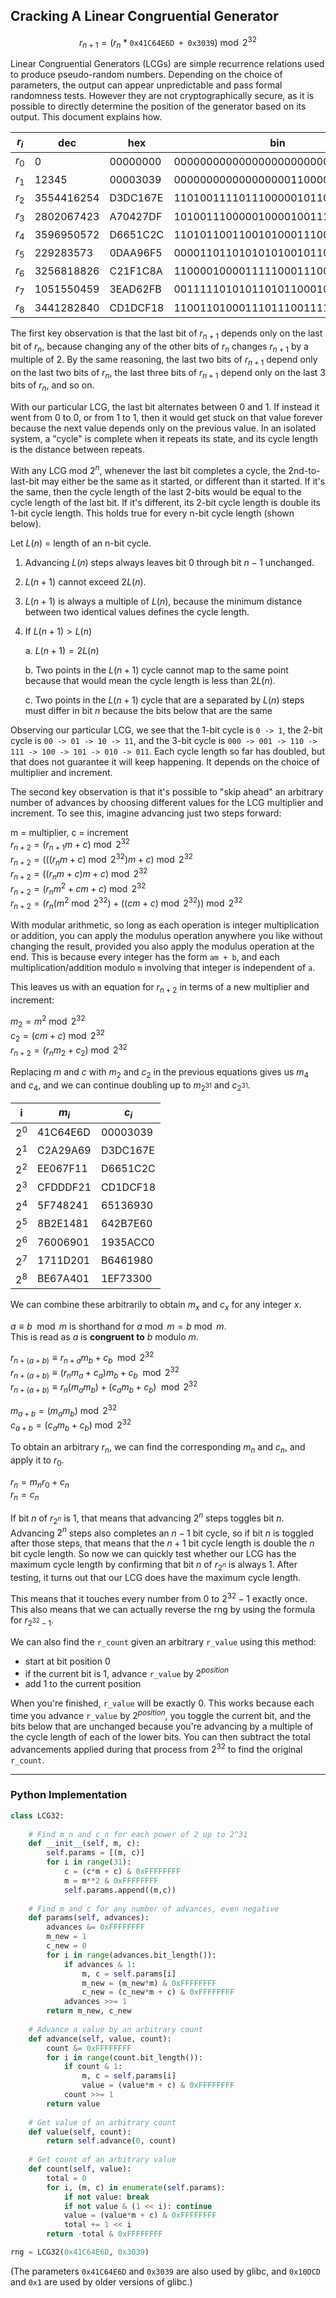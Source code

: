 ## Cracking A Linear Congruential Generator
$$
r_{n+1} = \left(r_n*\texttt{0x41C64E6D + 0x3039}\right) \bmod 2^{32}
$$

Linear Congruential Generators (LCGs) are simple recurrence relations used to produce pseudo-random numbers.  Depending on the choice of parameters, the output can appear unpredictable and pass formal randomness tests.  However they are not cryptographically secure, as it is possible to directly determine the position of the generator based on its output.  This document explains how.
    
|$r_i$|dec|hex|bin|
|-|-|-|-|
|$r_0$|0|00000000|00000000000000000000000000000000|
|$r_1$|12345|00003039|00000000000000000011000000111001|
|$r_2$|3554416254|D3DC167E|11010011110111000001011001111110|
|$r_3$|2802067423|A70427DF|10100111000001000010011111011111|
|$r_4$|3596950572|D6651C2C|11010110011001010001110000101100|
|$r_5$|229283573|0DAA96F5|00001101101010101001011011110101|
|$r_6$|3256818826|C21F1C8A|11000010000111110001110010001010|
|$r_7$|1051550459|3EAD62FB|00111110101011010110001011111011|
|$r_8$|3441282840|CD1DCF18|11001101000111011100111100011000|

The first key observation is that the last bit of $r_{n+1}$ depends only on the last bit of $r_n$, because changing any of the other bits of $r_n$ changes $r_{n+1}$ by a multiple of 2.  By the same reasoning, the last two bits of $r_{n+1}$ depend only on the last two bits of $r_n$, the last three bits of $r_{n+1}$ depend only on the last 3 bits of $r_n$, and so on.

With our particular LCG, the last bit alternates between 0 and 1.  If instead it went from 0 to 0, or from 1 to 1, then it would get stuck on that value forever because the next value depends only on the previous value.  In an isolated system, a "cycle" is complete when it repeats its state, and its cycle length is the distance between repeats.

With any LCG mod $2^n$, whenever the last bit completes a cycle, the 2nd-to-last-bit may either be the same as it started, or different than it started.  If it's the same, then the cycle length of the last 2-bits would be equal to the cycle length of the last bit.  If it's different, its 2-bit cycle length is double its 1-bit cycle length.  This holds true for every n-bit cycle length (shown below).  

Let $L(n)$ = length of an n-bit cycle.  

1. Advancing $L(n)$ steps always leaves bit $0$ through bit $n-1$ unchanged.  

2. $L(n+1)$ cannot exceed $2L(n)$.  

3. $L(n+1)$ is always a multiple of $L(n)$, because the minimum distance between two identical values defines the cycle length.  

4. If $L(n+1) > L(n)$  

    a. $L(n+1) = 2L(n)$  
    
    b. Two points in the $L(n+1)$ cycle cannot map to the same point because that would mean the cycle length is less than $2L(n)$.  
    
    c. Two points in the $L(n+1)$ cycle that are a separated by $L(n)$ steps must differ in bit $n$ because the bits below that are the same

Observing our particular LCG, we see that the 1-bit cycle is `0 -> 1`, the 2-bit cycle is `00 -> 01 -> 10 -> 11`, and the 3-bit cycle is `000 -> 001 -> 110 -> 111 -> 100 -> 101 -> 010 -> 011`.  Each cycle length so far has doubled, but that does not guarantee it will keep happening. It depends on the choice of multiplier and increment.

The second key observation is that it's possible to "skip ahead" an arbitrary number of advances by choosing different values for the LCG multiplier and increment.  To see this, imagine advancing just two steps forward:

$\text{m = multiplier, c = increment}$  
$r_{n+2} = (r_{n+1}m + c) \bmod 2^{32}$  
$r_{n+2} = (((r_{n}m + c) \bmod 2^{32})m + c) \bmod 2^{32}$  
$r_{n+2} = ((r_{n}m + c)m + c) \bmod 2^{32}$  
$r_{n+2} = (r_{n}m^2 + cm + c) \bmod 2^{32}$  
$r_{n+2} = (r_{n}(m^2 \bmod 2^{32}) + ((cm + c) \bmod 2^{32})) \bmod 2^{32}$  

With modular arithmetic, so long as each operation is integer multiplication or addition, you can apply the modulus operation anywhere you like without changing the result, provided you also apply the modulus operation at the end.  This is because every integer has the form `am + b`, and each multiplication/addition modulo `m` involving that integer is independent of `a`.

This leaves us with an equation for $r_{n+2}$ in terms of a new multiplier and increment:

$m_2 = m^2 \bmod 2^{32}$  
$c_2 = (cm + c) \bmod 2^{32}$  
$r_{n+2} = (r_nm_2 + c_2) \bmod 2^{32}$  

Replacing $m$ and $c$ with $m_{2}$ and $c_{2}$ in the previous equations gives us $m_4$ and $c_4$, and we can continue doubling up to $m_{2^{31}}$ and $c_{2^{31}}$.  

|i|$m_i$|$c_i$|
|-|-|-|
|$2^{0}$|41C64E6D|00003039|
|$2^{1}$|C2A29A69|D3DC167E|
|$2^{2}$|EE067F11|D6651C2C|
|$2^{3}$|CFDDDF21|CD1DCF18|
|$2^{4}$|5F748241|65136930|
|$2^{5}$|8B2E1481|642B7E60|
|$2^{6}$|76006901|1935ACC0|
|$2^{7}$|1711D201|B6461980|
|$2^{8}$|BE67A401|1EF73300|

We can combine these arbitrarily to obtain $m_{x}$ and $c_{x}$ for any integer $x$.

$a \equiv b \mod m$ is shorthand for $a \bmod m = b \bmod m$.  
This is read as $a$ is **congruent to** $b$ modulo $m$.  

$r_{n+(a+b)} \equiv r_{n+a}m_b + c_b \mod 2^{32}$  
$r_{n+(a+b)} \equiv (r_nm_a  + c_a)m_b + c_b \mod 2^{32}$  
$r_{n+(a+b)} \equiv r_n(m_am_b) + (c_am_b+c_b) \mod 2^{32}$  

$m_{a+b} = (m_am_b) \bmod 2^{32}$  
$c_{a+b} = (c_am_b+c_b) \bmod 2^{32}$  

To obtain an arbitrary $r_n$, we can find the corresponding $m_n$ and $c_n$, and apply it to $r_0$.

$r_n = m_nr_0 + c_n$  
$r_n = c_n$

If bit $n$ of $r_{2^n}$ is 1, that means that advancing $2^n$ steps toggles bit $n$.  Advancing $2^n$ steps also completes an $n-1$ bit cycle, so if bit $n$ is toggled after those steps, that means that the $n+1$ bit cycle length is double the $n$ bit cycle length. So now we can quickly test whether our LCG has the maximum cycle length by confirming that bit $n$ of $r_{2^n}$ is always $1$.  After testing, it turns out that our LCG does have the maximum cycle length.

This means that it touches every number from $0$ to $2^{32}-1$ exactly once.  This also means that we can actually reverse the rng by using the formula for $r_{2^{32}-1}$.

We can also find the `r_count` given an arbitrary `r_value` using this method:
- start at bit position 0
- if the current bit is 1, advance `r_value` by $2^{position}$
- add 1 to the current position

When you're finished, `r_value` will be exactly $0$.  This works because each time you advance `r_value` by $2^{position}$, you toggle the current bit, and the bits below that are unchanged because you're advancing by a multiple of the cycle length of each of the lower bits.  You can then subtract the total advancements applied during that process from $2^{32}$ to find the original `r_count`.

---

### Python Implementation

```py
class LCG32:
    
    # Find m_n and c_n for each power of 2 up to 2^31
    def __init__(self, m, c):
        self.params = [(m, c)]
        for i in range(31):
            c = (c*m + c) & 0xFFFFFFFF
            m = m**2 & 0xFFFFFFFF
            self.params.append((m,c))
    
    # Find m and c for any number of advances, even negative
    def params(self, advances):
        advances &= 0xFFFFFFFF
        m_new = 1
        c_new = 0
        for i in range(advances.bit_length()):
            if advances & 1:
                m, c = self.params[i]
                m_new = (m_new*m) & 0xFFFFFFFF
                c_new = (c_new*m + c) & 0xFFFFFFFF
            advances >>= 1
        return m_new, c_new
    
    # Advance a value by an arbitrary count
    def advance(self, value, count):
        count &= 0xFFFFFFFF
        for i in range(count.bit_length()):
            if count & 1:
                m, c = self.params[i]
                value = (value*m + c) & 0xFFFFFFFF
            count >>= 1
        return value
    
    # Get value of an arbitrary count
    def value(self, count):
        return self.advance(0, count)
    
    # Get count of an arbitrary value
    def count(self, value):
        total = 0
        for i, (m, c) in enumerate(self.params):
            if not value: break
            if not value & (1 << i): continue
            value = (value*m + c) & 0xFFFFFFFF
            total += 1 << i
        return -total & 0xFFFFFFFF

rng = LCG32(0x41C64E6D, 0x3039)
```

(The parameters `0x41C64E6D` and `0x3039` are also used by glibc, and  `0x10DCD` and `0x1` are used by older versions of glibc.)
